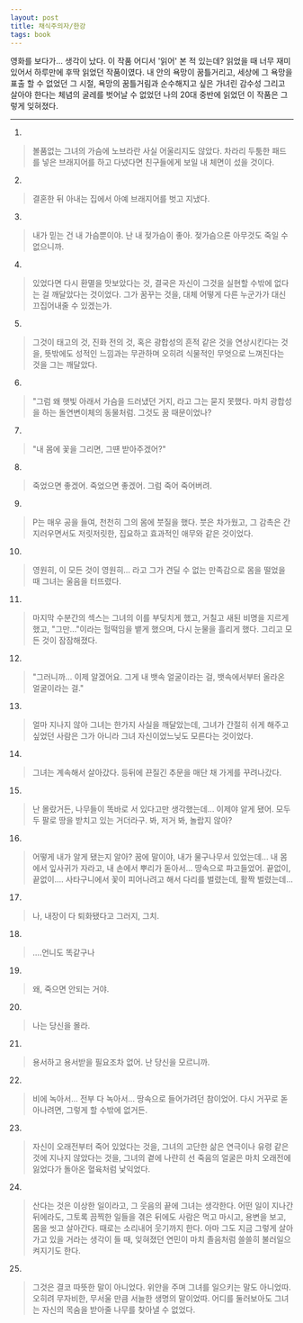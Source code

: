 ```yaml
---
layout: post
title: 채식주의자/한강
tags: book
---
```


영화를 보다가... 생각이 났다. 이 작품 어디서 '읽어' 본 적 있는데? 읽었을 때 너무 재미있어서 하루만에 후딱 읽었던 작품이였다. 내 안의 욕망이 꿈틀거리고, 세상에 그 욕망을 표출 할 수 없었던 그 시절, 욕망의 꿈틀거림과 순수해지고 싶은 가녀린 감수성 그리고 살아야 한다는 체념의 굴레를 벗어날 수 없었던 나의 20대 중반에 읽었던 이 작품은 그렇게 잊혀졌다.

- - -

1. 
> 볼품없는 그녀의 가슴에 노브라란 사실 어울리지도 않았다. 차라리 두툼한 패드를 넣은 브래지어를 하고 다녔다면 친구들에게 보일 내 체면이 섰을 것이다.
 
2. 
> 결혼한 뒤 아내는 집에서 아예 브래지어를 벗고 지냈다.
 
3. 
> 내가 믿는 건 내 가슴뿐이야. 난 내 젖가슴이 좋아. 젖가슴으론 아무것도 죽일 수 없으니까.
 
4. 
> 있었다면 다시 환멸을 맛보았다는 것, 결국은 자신이 그것을 실현할 수밖에 없다는 걸 깨달았다는 것이었다. 그가 꿈꾸는 것을, 대체 어떻게 다른 누군가가 대신 끄집어내줄 수 있겠는가.
 
5. 
> 그것이 태고의 것, 진화 전의 것, 혹은 광합성의 흔적 같은 것을 연상시킨다는 것을, 뜻밖에도 성적인 느낌과는 무관하며 오히려 식물적인 무엇으로 느껴진다는 것을 그는 깨달았다.
 
6. 
> "그럼 왜 햇빛 아래서 가슴을 드러냈던 거지, 라고 그는 묻지 못했다. 마치 광합성을 하는 돌연변이체의 동물처럼. 그것도 꿈 때문이었나?
 
7. 
> "내 몸에 꽃을 그리면, 그떈 받아주겠어?"
 
8. 
>죽었으면 좋겠어.
죽었으면 좋겠어.
그럼 죽어
죽어버려.
 
9. 
> P는 매우 공을 들여, 천천히 그의 몸에 붓질을 했다. 붓은 차가웠고, 그 감촉은 간지러우면서도 저릿저릿한, 집요하고 효과적인 애무와 같은 것이었다.
 
10. 
> 영원히, 이 모든 것이 영원히... 라고 그가 견딜 수 없는 만족감으로 몸을 떨었을 때 그녀는 울음을 터뜨렸다.
 
11. 
> 마지막 수분간의 섹스는 그녀의 이를 부딪치게 했고, 거칠고 새된 비명을 지르게 했고, "그만..."이라는 헐떡임을 뱉게 했으며, 다시 눈물을 흘리게 했다. 그리고 모든 것이 잠잠해졌다.
 
12. 
> "그러니까... 이제 알겠어요. 그게 내 뱃속 얼굴이라는 걸, 뱃속에서부터 올라온 얼굴이라는 걸."
 
13. 
> 얼마 지나지 않아 그녀는 한가지 사실을 깨달았는데, 그녀가 간절히 쉬게 해주고 싶었던 사람은 그가 아니라 그녀 자신이었느닞도 모른다는 것이었다.
 
14. 
> 그녀는 계속해서 살아갔다. 등뒤에 끈질긴 추문을 매단 채 가게를 꾸려나갔다.
 
15. 
> 난 몰랐거든, 나무들이 똑바로 서 있다고만 생각했는데... 이제야 알게 됐어. 모두 두 팔로 땅을 받치고 있는 거더라구. 봐, 저거 봐, 놀랍지 않아?
 
16. 
> 어떻게 내가 알게 됐는지 알아? 꿈에 말이야, 내가 물구나무서 있었는데... 내 몸에서 잎사귀가 자라고, 내 손에서 뿌리가 돋아서... 땅속으로 파고들었어. 끝없이, 끝없이.... 사타구니에서 꽃이 피어나려고 해서 다리를 벌렸는데, 활짝 벌렸는데...
 
17. 
> 나, 내장이 다 퇴화됐다고 그러지, 그치.
 
18. 
> ....언니도 똑같구나
 
19. 
> 왜, 죽으면 안되는 거야.
 
20. 
> 나는 당신을 몰라.
 
21. 
> 용서하고 용서받을 필요조차 없어. 난 당신을 모르니까.
 
22. 
> 비에 녹아서... 전부 다 녹아서... 땅속으로 들어가려던 참이었어. 다시 거꾸로 돋아나려면, 그렇게 할 수밖에 없거든.
 
23. 
> 자신이 오래전부터 죽어 있었다는 것을, 그녀의 고단한 삶은 연극이나 유령 같은 것에 지나지 않았다는 것을, 그녀의 곁에 나란히 선 죽음의 얼굴은 마치 오래전에 잃었다가 돌아온 혈육처럼 낯익었다.
 
24. 
> 산다는 것은 이상한 일이라고, 그 웃음의 끝에 그녀는 생각한다. 어떤 일이 지나간 뒤에라도, 그토록 끔찍한 일들을 겪은 뒤에도 사람은 먹고 마시고, 용변을 보고, 몸을 씻고 살아간다. 때로는 소리내어 웃기까지 한다. 아마 그도 지금 그렇게 살아가고 있을 거라는 생각이 들 때, 잊혀졌던 연민이 마치 졸음처럼 쓸쓸히 불러일으켜지기도 한다.
 
25. 
> 그것은 결코 따뜻한 말이 아니었다. 위안을 주며 그녀를 일으키는 말도 아니었따. 오히려 무자비한, 무서울 만큼 서늘한 생명의 말이었따. 어디를 둘러보아도 그녀는 자신의 목숨을 받아줄 나무를 찾아낼 수 없었다.
 